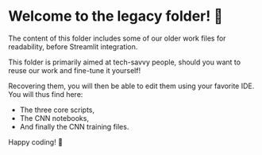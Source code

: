 # Welcome to the legacy folder! :older_man:

The content of this folder includes some of our older work files for readability, before Streamlit integration.

This folder is primarily aimed at tech-savvy people, should you want to reuse our work and fine-tune it yourself!

Recovering them, you will then be able to edit them using your favorite IDE. You will thus find here:
* The three core scripts,
* The CNN notebooks,
* And finally the CNN training files.

Happy coding! :rocket: